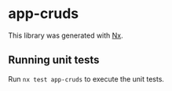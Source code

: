 # app-cruds

This library was generated with [Nx](https://nx.dev).

## Running unit tests

Run `nx test app-cruds` to execute the unit tests.
